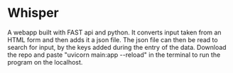 # Whisper

A webapp built with FAST api and python. It converts input taken from an HTML form and then adds it a json file. The json file can then be read to search for input, by the keys added during the entry of the data. 
Download the repo and paste "uvicorn main:app --reload" in the terminal to run the program on the localhost.
